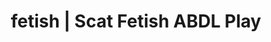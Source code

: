---
categories:
- Fantasy Kink
- E-Girl Erotica
- Mindful Kink
- Sensual Cosplay
- Immersive Erotica
image: /assets/images/1747714156280.jpg
layout: post
schema:
  description: Premium adult content featuring ABDL Play, Scat Fetish. High-quality
    visuals with erotic themes.
  keywords:
  - Mindful Kink
  - ABDL Play
  - Body Positivity
  - Shibari
  - AI Erotica
  - Scat Fetish
  name: 1747714156280 | ABDL Play Scat Fetish
  type: VisualArtwork
seo:
  description: Featured content with exclusive ABDL Play, Scat Fetish. HD images available.
  keywords: ABDL Play, Scat Fetish
  og_image: /assets/images/1747714156280.jpg
  schema_type: VisualArtwork
tags:
- '#fetish'
- ABDL Play
- Scat Fetish
title: fetish | Scat Fetish ABDL Play
---